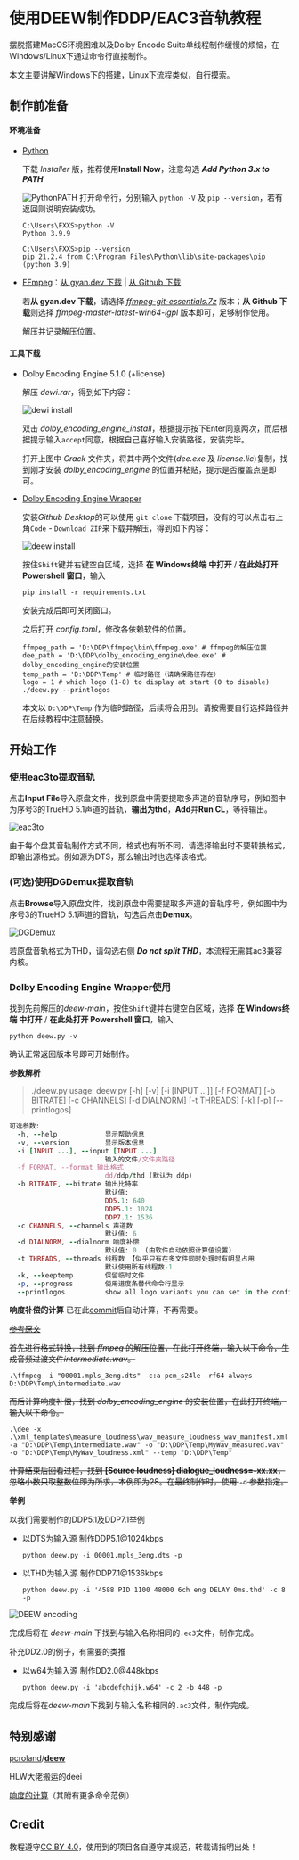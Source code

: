 # 使用DEEW制作DDP/EAC3音轨教程

摆脱搭建MacOS环境困难以及Dolby Encode Suite单线程制作缓慢的烦恼，在Windows/Linux下通过命令行直接制作。

本文主要讲解Windows下的搭建，Linux下流程类似，自行摸索。

## 制作前准备

#### 环境准备

- [Python](https://www.python.org/downloads/windows/)

  下载 *Installer* 版，推荐使用**Install Now**，注意勾选 ***Add Python 3.x to PATH***

  ![PythonPATH](https://www.techruzz.com/images/How_to_Download_and_Install_Python_3_on_windows_10.png)
  打开命令行，分别输入 `python -V` 及 `pip --version`，若有返回则说明安装成功。

  ```shell
  C:\Users\FXXS>python -V
  Python 3.9.9
  
  C:\Users\FXXS>pip --version
  pip 21.2.4 from C:\Program Files\Python\lib\site-packages\pip (python 3.9)
  ```

- [FFmpeg](https://ffmpeg.org/about.html)：[从 gyan.dev 下载](https://www.gyan.dev/ffmpeg/builds/) | [从 Github 下载](https://github.com/BtbN/FFmpeg-Builds/releases)

  若**从 gyan.dev 下载**，请选择 *[ffmpeg-git-essentials.7z](https://www.gyan.dev/ffmpeg/builds/ffmpeg-git-essentials.7z)* 版本；**从 Github 下载**则选择 *ffmpeg-master-latest-win64-lgpl* 版本即可，足够制作使用。
  
  解压并记录解压位置。

#### 工具下载

- Dolby Encoding Engine 5.1.0 (+license)

  解压 *dewi.rar*，得到如下内容：

  ![dewi install](/Picture/DDP-pics/deew-0install1.png)

  双击 *dolby_encoding_engine_install*，根据提示按下Enter同意两次，而后根据提示输入`accept`同意，根据自己喜好输入安装路径，安装完毕。

  打开上图中 *Crack* 文件夹，将其中两个文件(*dee.exe* 及 *license.lic*)复制，找到刚才安装 *dolby_encoding_engine* 的位置并粘贴，提示是否覆盖点是即可。

- [Dolby Encoding Engine Wrapper](https://github.com/pcroland/deew)

  安装*Github Desktop*的可以使用 `git clone` 下载项目，没有的可以点击右上角`Code` - `Download ZIP`来下载并解压，得到如下内容：

  ![deew install](/Picture/DDP-pics/deew-0install2.png)

  按住`Shift`键并右键空白区域，选择 **在 Windows终端 中打开** / **在此处打开 Powershell 窗口**，输入

  ```shell
  pip install -r requirements.txt
  ```

  安装完成后即可关闭窗口。

  之后打开 *config.toml*，修改各依赖软件的位置。

  ```
  ffmpeg_path = 'D:\DDP\ffmpeg\bin\ffmpeg.exe' # ffmpeg的解压位置
  dee_path = 'D:\DDP\dolby_encoding_engine\dee.exe' # dolby_encoding_engine的安装位置
  temp_path = 'D:\DDP\Temp' # 临时路径（请确保路径存在） 
  logo = 1 # which logo (1-8) to display at start (0 to disable) ./deew.py --printlogos
  ```

  本文以 `D:\DDP\Temp` 作为临时路径，后续将会用到。请按需要自行选择路径并在后续教程中注意替换。

## 开始工作

### 使用eac3to提取音轨

点击**Input File**导入原盘文件，找到原盘中需要提取多声道的音轨序号，例如图中为序号3的TrueHD 5.1声道的音轨，**输出为thd**，**Add**并**Run CL**，等待输出。

![eac3to](/Picture/DDP-pics/deew-1eac3to.png)

由于每个盘其音轨制作方式不同，格式也有所不同，请选择输出时不要转换格式，即输出源格式。例如源为DTS，那么输出时也选择该格式。

### (可选)使用DGDemux提取音轨

点击**Browse**导入原盘文件，找到原盘中需要提取多声道的音轨序号，例如图中为序号3的TrueHD 5.1声道的音轨，勾选后点击**Demux**。

![DGDemux](/Picture/DDP-pics/deew-1dgdemux.png)

若原盘音轨格式为THD，请勾选右侧 ***Do not split THD***，本流程无需其ac3兼容内核。

### Dolby Encoding Engine Wrapper使用

找到先前解压的*deew-main*，按住`Shift`键并右键空白区域，选择 **在 Windows终端 中打开** / **在此处打开 Powershell 窗口**，输入

```shell
python deew.py -v
```

确认正常返回版本号即可开始制作。

**参数解析**

>./deew.py
>usage: deew.py [-h] [-v] [-i [INPUT ...]] [-f FORMAT] [-b BITRATE] [-c CHANNELS] [-d DIALNORM] [-t THREADS] [-k] [-p] [--printlogos]
```ruby
可选参数:
  -h, --help            显示帮助信息
  -v, --version         显示版本信息
  -i [INPUT ...], --input [INPUT ...]
                        输入的文件/文件夹路径
  -f FORMAT, --format 输出格式
                        dd/ddp/thd (默认为 ddp)
  -b BITRATE, --bitrate 输出比特率
                        默认值:
                        DD5.1: 640
                        DDP5.1: 1024
                        DDP7.1: 1536
  -c CHANNELS, --channels 声道数
                        默认值: 6
  -d DIALNORM, --dialnorm 响度补偿
                        默认值: 0  (由软件自动依照计算值设置)
  -t THREADS, --threads 线程数 【似乎只有在多文件同时处理时有明显占用
                        默认使用所有线程数-1
  -k, --keeptemp        保留临时文件
  -p, --progress        使用进度条替代命令行显示
  --printlogos          show all logo variants you can set in the config
```

**响度补偿的计算** 已在此[commit](https://github.com/pcroland/deew/commit/9680c2b5e09db57b1bd160bfdb0bb9c9c2c361c2)后自动计算，不再需要。

~~[参考原文](https://0bin.net/paste/7fhDvcxF#dcWxrUkGRoUmSCg6EMkJBIpNNNz-+uvYzYwcb1UZMDe)~~

~~首先进行格式转换，找到 *ffmpeg* 的解压位置，在此打开终端，输入以下命令，生成音频过渡文件*intermediate.wav*。~~

```
.\ffmpeg -i "00001.mpls_3eng.dts" -c:a pcm_s24le -rf64 always D:\DDP\Temp\intermediate.wav
```

~~而后计算响度补偿，找到 *dolby_encoding_engine* 的安装位置，在此打开终端，输入以下命令。~~

```
.\dee -x .\xml_templates\measure_loudness\wav_measure_loudness_wav_manifest.xml -a "D:\DDP\Temp\intermediate.wav" -o "D:\DDP\Temp\MyWav_measured.wav" -o "D:\DDP\Temp\MyWav_loudness.xml" --temp "D:\DDP\Temp"
```

~~计算结束后回看过程，找到 **[Source loudness] dialogue_loudness=-xx.xx**，忽略小数只取整数位即为所求，本例即为28。在最终制作时，使用 `-d` 参数指定。~~

**举例**

以我们需要制作的DDP5.1及DDP7.1举例

- 以DTS为输入源 制作DDP5.1@1024kbps

  ```shell
  python deew.py -i 00001.mpls_3eng.dts -p
  ```

- 以THD为输入源 制作DDP7.1@1536kbps

  ```shell
  python deew.py -i '4588 PID 1100 48000 6ch eng DELAY 0ms.thd' -c 8 -p
  ```

![DEEW encoding](/Picture/DDP-pics/deew-3deew.webp)

完成后将在 *deew-main* 下找到与输入名称相同的`.ec3`文件，制作完成。

补充DD2.0的例子，有需要的类推

- 以w64为输入源 制作DD2.0@448kbps

  ```shell
  python deew.py -i 'abcdefghijk.w64' -c 2 -b 448 -p
  ```

完成后将在*deew-main*下找到与输入名称相同的`.ac3`文件，制作完成。

## 特别感谢

[pcroland](https://github.com/pcroland)/**[deew](https://github.com/pcroland/deew)**

HLW大佬搬运的deei

[响度的计算](https://0bin.net/paste/7fhDvcxF#dcWxrUkGRoUmSCg6EMkJBIpNNNz-+uvYzYwcb1UZMDe)（其附有更多命令范例）

## Credit

教程遵守[CC BY 4.0](https://creativecommons.org/licenses/by/4.0/deed.zh)，使用到的项目各自遵守其规范，转载请指明出处！
